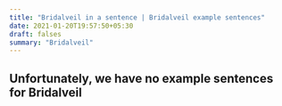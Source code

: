 ```yaml
---
title: "Bridalveil in a sentence | Bridalveil example sentences"
date: 2021-01-20T19:57:50+05:30
draft: falses
summary: "Bridalveil"
---
```

## Unfortunately, we have no example sentences for Bridalveil                 
